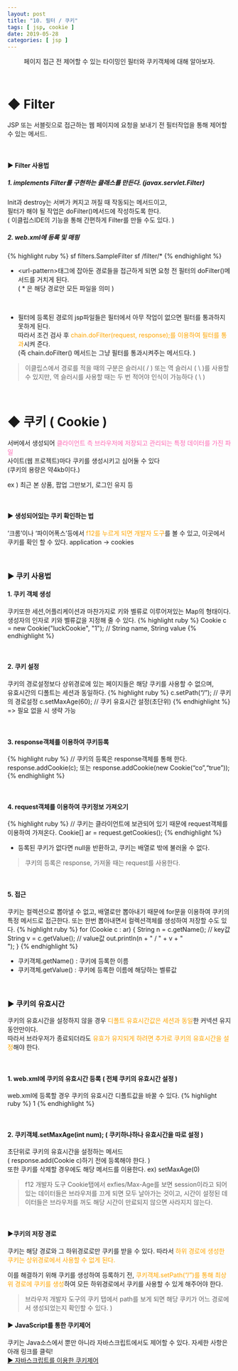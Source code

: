```yaml
---
layout: post
title: "10. 필터 / 쿠키"
tags: [ jsp, cookie ]
date: 2019-05-28
categories: [ jsp ]
---
```


<p align="center">
    페이지 접근 전 제어할 수 있는 타이밍인 필터와 쿠키객체에 대해 알아보자.
</p><br/>

# ◆ Filter
JSP 또는 서블릿으로 접근하는 웹 페이지에 요청을 보내기 전 필터작업을 통해 제어할 수 있는 메서드.

<br/>

#### ▶ Filter 사용법
##### 1. implements Filter를 구현하는 클래스를 만든다. (javax.servlet.Filter)
Init과 destroy는 서버가 켜지고 꺼질 때 작동되는 메서드이고, <br/>
필터가 해야 될 작업은 doFilter()메서드에 작성하도록 한다.<br/>
( 이클립스IDE의 기능을 통해 간편하게 Filter를 만들 수도 있다. )<br/>

##### 2. web.xml에 등록 및 매핑
{% highlight ruby %}
<filter>
    <filter-name>sf</filter-name>
    <filter-class>filters.SampleFilter</filter-class>
</filter>
<filter-mapping>
    <filter-name>sf</filter-name>
    <url-pattern>/filter/*</url-pattern>
</filter-mapping>
{% endhighlight %}
- &lt;url-pattern>태그에 잡아둔 경로들을 접근하게 되면 요청 전 필터의 doFilter()메서드를 거치게 된다. <br/>( * 은 해당 경로안 모든 파일을 의미 )

<br/>

- 필터에 등록된 경로의 jsp파일들은 필터에서 아무 작업이 없으면 필터를 통과하지 못하게 된다. <br/>
따라서 조건 검사 후 <font color="orange">chain.doFilter(request, response);를 이용하여 필터를 통과</font>시켜 준다.<br/>
(즉 chain.doFilter() 메서드는 그냥 필터를 통과시켜주는 메서드다. )

> 이클립스에서 경로를 적을 때의 구분은 슬러시( / ) 또는 역 슬러시 ( \ )를 사용할 수 있지만, 역 슬러시를 사용할 때는 두 번 적어야 인식이 가능하다 ( \\ ) 

<br/>

# ◆ 쿠키 ( Cookie )
서버에서 생성되어 <font color="hotpink">클라이언트 측 브라우저에 저장되고 관리되는 특정 데이터를 가진 파일</font><br/>
사이트(웹 프로젝트)마다 쿠키를 생성시키고 심어둘 수 있다<br/>
(쿠키의 용량은 약4kb이다.)<br/>

ex ) 최근 본 상품, 팝업 그만보기, 로그인 유지 등<br/>

<br/>

#### ▶ 생성되어있는 쿠키 확인하는 법
‘크롬’이나 ‘파이어폭스’등에서 <font color="orange">f12를 누르게 되면 개발자 도구</font>를 볼 수 있고, 이곳에서 쿠키를 확인 할 수 있다. application -> cookies 

<br/>

### ▶ 쿠키 사용법
#### 1. 쿠키 객체 생성
쿠키또한 세션,어플리케이션과 마찬가지로 키와 벨류로 이루어져있는 Map의 형태이다.<br/>
생성자의 인자로 키와 벨류값을 지정해 줄 수 있다.
{% highlight ruby %}
Cookie c = new Cookie("luckCookie", "1"); // String name, String value
{% endhighlight %}

<br/>

#### 2. 쿠키 설정
쿠키의 경로설정보다 상위경로에 있는 페이지들은 해당 쿠키를 사용할 수 없으며,<br/>
유효시간의 디폴트는 세션과 동일하다.
{% highlight ruby %}
c.setPath(“/”); // 쿠키의 경로설정
c.setMaxAge(60); // 쿠키 유효시간 설정(초단위)
{% endhighlight %}
=> 필요 없을 시 생략 가능

<br/>

#### 3. response객체를 이용하여 쿠키등록
{% highlight ruby %}
// 쿠키의 등록은 response객체를 통해 한다.
response.addCookie(c);
또는 response.addCookie(new Cookie(“co”,“true”));
{% endhighlight %}

<br/>

#### 4. request객체를 이용하여 쿠키정보 가져오기
{% highlight ruby %}
// 쿠키는 클라이언트에 보관되어 있기 때문에 request객체를 이용하여 가져온다.
Cookie[] ar = request.getCookies();
{% endhighlight %}
- 등록된 쿠키가 없다면 null을 반환하고, 쿠키는 배열로 밖에 불러올 수 없다.<br/>

> 쿠키의 등록은 response, 가져올 때는 request를 사용한다.

<br/>

#### 5. 접근
쿠키는 컬렉션으로 뽑아낼 수 없고, 배열로만 뽑아내기 때문에 for문을 이용하여 쿠키의 특정 메서드로 접근한다. 또는 한번 뽑아내면서 컬렉션객체를 생성하여 저장할 수도 있다.
{% highlight ruby %}
for (Cookie c : ar) {
    String n = c.getName(); // key값
    String v = c.getValue(); // value값
    out.println(n + " / " + v + "<br/>");
}
{% endhighlight %}
- 쿠키객체.getName() : 쿠키에 등록한 이름
- 쿠키객체.getValue() : 쿠키에 등록한 이름에 해당하는 벨류값

<br/>

### ▶ 쿠키의 유효시간
쿠키의 유효시간을 설정하지 않을 경우 <font color="orange">디폴트 유효시간값은 세션과 동일</font>한 커넥션 유지동안만이다.<br/>
따라서 브라우저가 종료되더라도 <font color="orange">유효가 유지되게 하려면 추가로 쿠키의 유효시간을 설정</font>해야 한다.<br/>

<br/>

#### 1. web.xml에 쿠키의 유효시간 등록 ( 전체 쿠키의 유효시간 설정 )
web.xml에 등록할 경우 쿠키의 유효시간 디폴트값을 바꿀 수 있다.
{% highlight ruby %}
<session-config>
    <session-timeout>1</session-timeout> <!-- 분단위 -->
</session-config>
{% endhighlight %}

<br/>

#### 2. 쿠키객체.setMaxAge(int num); ( 쿠키하나하나 유효시간을 따로 설정 )
초단위로 쿠키의 유효시간을 설정하는 메서드<br/>
( response.add(Cookie c)하기 전에 등록해야 한다. )<br/>
또한 쿠키를 삭제할 경우에도 해당 메서드를 이용한다. ex) setMaxAge(0)

> f12 개발자 도구 Cookie탭에서 exfies/Max-Age를 보면 session이라고 되어있는 데이터들은 브라우저를 끄게 되면 모두 날아가는 것이고, 시간이 설정된 데이터들은 브라우저를 꺼도 해당 시간이 만료되지 않으면 사라지지 않는다.

<br/>

#### ▶쿠키의 저장 경로
쿠키는 해당 경로와 그 하위경로로만 쿠키를 받을 수 있다. 따라서 <font color="orange">하위 경로에 생성한 쿠키는 상위경로에서 사용할 수 없게 된다.</font><br/>

이를 해결하기 위해 쿠키를 생성하여 등록하기 전, <font color="orange">쿠키객체.setPath(“/”)를 통해 최상위 경로에 쿠키를 생성</font>하여 모든 하위경로에서 쿠키를 사용할 수 있게 해주어야 한다.

> 브라우저 개발자 도구의 쿠키 탭에서 path를 보게 되면 해당 쿠키가 어느 경로에서 생성되었는지 확인할 수 있다. )

#### ▶ JavaScript를 통한 쿠키제어
쿠키는 Java소스에서 뿐만 아니라 자바스크립트에서도 제어할 수 있다. 자세한 사항은 아래 링크를 클릭!<br/> 
<a href="/javascript/2019/05/25/javascript_4_cookie.html">▶ 자바스크립트를 이용한 쿠키제어
</a>


<br/>